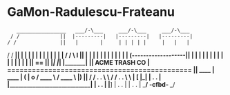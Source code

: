 # GaMon-Radulescu-Frateanu

       ________________   ___/-\___     ___/-\___     ___/-\___
     / /             ||  |---------|   |---------|   |---------|
    / /              ||   |       |     | | | | |     |   |   |
   / /             __||   |       |     | | | | |     | | | | |
  / /   \\        I  ||   |       |     | | | | |     | | | | |
 (-------------------||   | | | | |     | | | | |     | | | | |
 ||               == ||   |_______|     |_______|     |_______|
 ||   ACME TRASH CO  | =============================================
 ||          ____    |                                ____      |
( | o      / ____ \                                 / ____ \    |)
 ||      / / . . \ \                              / / . . \ \   |
[ |_____| | .   . | |____________________________| | .   . | |__]
          | .   . |                                | .   . |
           \_____/                  -cfbd-          \_____/

